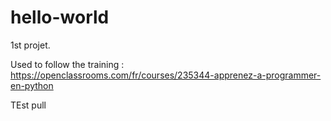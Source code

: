 # hello-world
1st projet. 

Used to follow the training : https://openclassrooms.com/fr/courses/235344-apprenez-a-programmer-en-python

TEst pull
